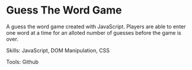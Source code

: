 # Guess The Word Game

A guess the word game created with JavaScript. Players are able to enter one word at a time for an alloted number of guesses before the game is over.

Skills: JavaScript, DOM Manipulation, CSS

Tools: Github
